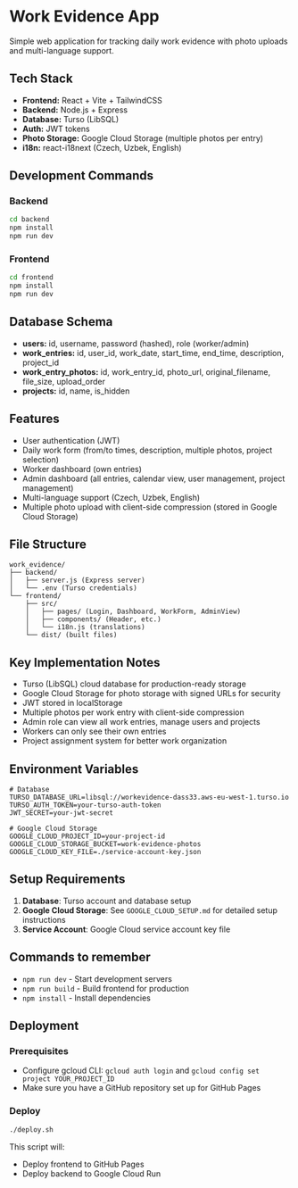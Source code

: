 # Work Evidence App

Simple web application for tracking daily work evidence with photo uploads and multi-language support.

## Tech Stack
- **Frontend:** React + Vite + TailwindCSS
- **Backend:** Node.js + Express
- **Database:** Turso (LibSQL)
- **Auth:** JWT tokens
- **Photo Storage:** Google Cloud Storage (multiple photos per entry)
- **i18n:** react-i18next (Czech, Uzbek, English)

## Development Commands

### Backend
```bash
cd backend
npm install
npm run dev
```

### Frontend  
```bash
cd frontend
npm install
npm run dev
```

## Database Schema
- **users:** id, username, password (hashed), role (worker/admin)
- **work_entries:** id, user_id, work_date, start_time, end_time, description, project_id
- **work_entry_photos:** id, work_entry_id, photo_url, original_filename, file_size, upload_order
- **projects:** id, name, is_hidden

## Features
- User authentication (JWT)
- Daily work form (from/to times, description, multiple photos, project selection)
- Worker dashboard (own entries)
- Admin dashboard (all entries, calendar view, user management, project management)
- Multi-language support (Czech, Uzbek, English)
- Multiple photo upload with client-side compression (stored in Google Cloud Storage)

## File Structure
```
work_evidence/
├── backend/
│   ├── server.js (Express server)
│   └── .env (Turso credentials)
└── frontend/
    ├── src/
    │   ├── pages/ (Login, Dashboard, WorkForm, AdminView)
    │   ├── components/ (Header, etc.)
    │   └── i18n.js (translations)
    └── dist/ (built files)
```

## Key Implementation Notes
- Turso (LibSQL) cloud database for production-ready storage
- Google Cloud Storage for photo storage with signed URLs for security
- JWT stored in localStorage
- Multiple photos per work entry with client-side compression
- Admin role can view all work entries, manage users and projects
- Workers can only see their own entries
- Project assignment system for better work organization

## Environment Variables
```
# Database
TURSO_DATABASE_URL=libsql://workevidence-dass33.aws-eu-west-1.turso.io
TURSO_AUTH_TOKEN=your-turso-auth-token
JWT_SECRET=your-jwt-secret

# Google Cloud Storage
GOOGLE_CLOUD_PROJECT_ID=your-project-id
GOOGLE_CLOUD_STORAGE_BUCKET=work-evidence-photos
GOOGLE_CLOUD_KEY_FILE=./service-account-key.json
```

## Setup Requirements
1. **Database**: Turso account and database setup
2. **Google Cloud Storage**: See `GOOGLE_CLOUD_SETUP.md` for detailed setup instructions
3. **Service Account**: Google Cloud service account key file

## Commands to remember
- `npm run dev` - Start development servers
- `npm run build` - Build frontend for production
- `npm install` - Install dependencies

## Deployment

### Prerequisites
- Configure gcloud CLI: `gcloud auth login` and `gcloud config set project YOUR_PROJECT_ID`
- Make sure you have a GitHub repository set up for GitHub Pages

### Deploy
```bash
./deploy.sh
```

This script will:
- Deploy frontend to GitHub Pages
- Deploy backend to Google Cloud Run